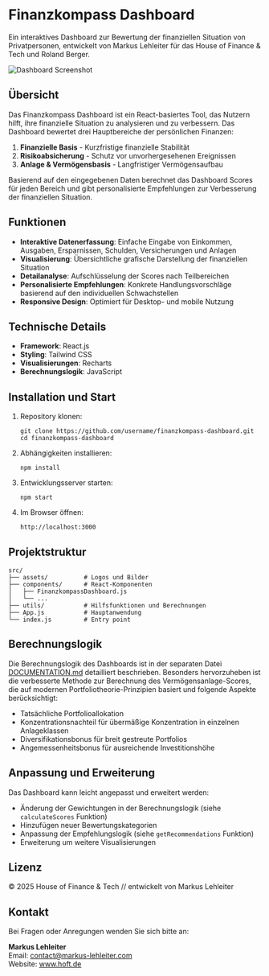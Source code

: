 # Finanzkompass Dashboard

Ein interaktives Dashboard zur Bewertung der finanziellen Situation von Privatpersonen, entwickelt von Markus Lehleiter für das House of Finance & Tech und Roland Berger.

![Dashboard Screenshot](/api/placeholder/800/400)

## Übersicht

Das Finanzkompass Dashboard ist ein React-basiertes Tool, das Nutzern hilft, ihre finanzielle Situation zu analysieren und zu verbessern. Das Dashboard bewertet drei Hauptbereiche der persönlichen Finanzen:

1. **Finanzielle Basis** - Kurzfristige finanzielle Stabilität
2. **Risikoabsicherung** - Schutz vor unvorhergesehenen Ereignissen
3. **Anlage & Vermögensbasis** - Langfristiger Vermögensaufbau

Basierend auf den eingegebenen Daten berechnet das Dashboard Scores für jeden Bereich und gibt personalisierte Empfehlungen zur Verbesserung der finanziellen Situation.

## Funktionen

- **Interaktive Datenerfassung**: Einfache Eingabe von Einkommen, Ausgaben, Ersparnissen, Schulden, Versicherungen und Anlagen
- **Visualisierung**: Übersichtliche grafische Darstellung der finanziellen Situation
- **Detailanalyse**: Aufschlüsselung der Scores nach Teilbereichen
- **Personalisierte Empfehlungen**: Konkrete Handlungsvorschläge basierend auf den individuellen Schwachstellen
- **Responsive Design**: Optimiert für Desktop- und mobile Nutzung

## Technische Details

- **Framework**: React.js
- **Styling**: Tailwind CSS
- **Visualisierungen**: Recharts
- **Berechnungslogik**: JavaScript

## Installation und Start

1. Repository klonen:
   ```
   git clone https://github.com/username/finanzkompass-dashboard.git
   cd finanzkompass-dashboard
   ```

2. Abhängigkeiten installieren:
   ```
   npm install
   ```

3. Entwicklungsserver starten:
   ```
   npm start
   ```

4. Im Browser öffnen:
   ```
   http://localhost:3000
   ```

## Projektstruktur

```
src/
├── assets/          # Logos und Bilder
├── components/      # React-Komponenten
│   ├── FinanzkompassDashboard.js
│   └── ... 
├── utils/           # Hilfsfunktionen und Berechnungen
├── App.js           # Hauptanwendung
└── index.js         # Entry point
```

## Berechnungslogik

Die Berechnungslogik des Dashboards ist in der separaten Datei [DOCUMENTATION.md](./DOCUMENTATION.md) detailliert beschrieben. Besonders hervorzuheben ist die verbesserte Methode zur Berechnung des Vermögensanlage-Scores, die auf modernen Portfoliotheorie-Prinzipien basiert und folgende Aspekte berücksichtigt:

- Tatsächliche Portfolioallokation
- Konzentrationsnachteil für übermäßige Konzentration in einzelnen Anlageklassen
- Diversifikationsbonus für breit gestreute Portfolios
- Angemessenheitsbonus für ausreichende Investitionshöhe

## Anpassung und Erweiterung

Das Dashboard kann leicht angepasst und erweitert werden:

- Änderung der Gewichtungen in der Berechnungslogik (siehe `calculateScores` Funktion)
- Hinzufügen neuer Bewertungskategorien
- Anpassung der Empfehlungslogik (siehe `getRecommendations` Funktion)
- Erweiterung um weitere Visualisierungen

## Lizenz

© 2025 House of Finance & Tech // entwickelt von Markus Lehleiter

## Kontakt

Bei Fragen oder Anregungen wenden Sie sich bitte an:

**Markus Lehleiter**  
Email: contact@markus-lehleiter.com  
Website: www.hoft.de
